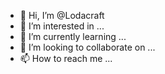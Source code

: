 - 👋 Hi, I’m @Lodacraft
- 👀 I’m interested in ...
- 🌱 I’m currently learning ...
- 💞️ I’m looking to collaborate on ...
- 📫 How to reach me ...

<!---
Lodacraft/Lodacraft is a ✨ special ✨ repository because its `README.md` (this file) appears on your GitHub profile.
You can click the Preview link to take a look at your changes.
--->

